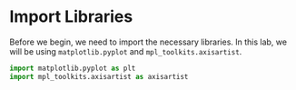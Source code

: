 # Import Libraries

Before we begin, we need to import the necessary libraries. In this lab, we will be using `matplotlib.pyplot` and `mpl_toolkits.axisartist`.

```python
import matplotlib.pyplot as plt
import mpl_toolkits.axisartist as axisartist
```

